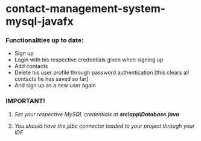 # contact-management-system-mysql-javafx

### Functionalities up to date:

- Sign up
- Login with his respective credentials given when signing up
- Add contacts
- Delete his user profile through password authentication [this clears all contacts he has saved so far]
- And sign up as a new user again



### IMPORTANT!

1. *Set your respective MySQL credentials at* ***src\app\Database.java***

2. *You should have the jdbc connector loaded to your project through your IDE*

